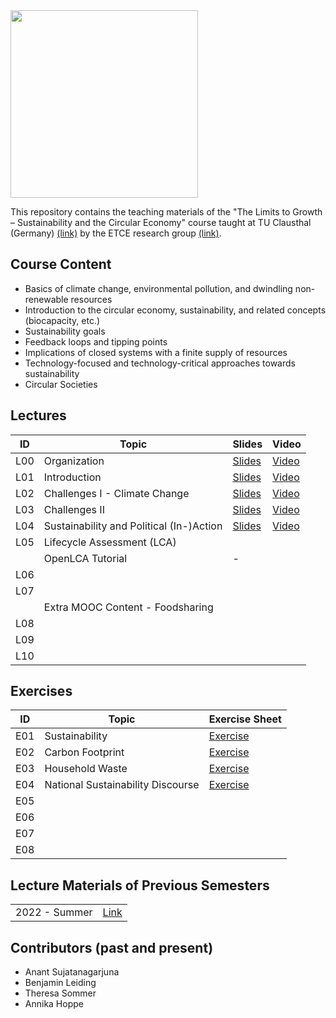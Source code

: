 <img src="https://www.presse.tu-clausthal.de/fileadmin/Presse/images/Corporate_Design/Logo/Logo_TUC_en_CMYK.jpg" width="300">

This repository contains the teaching materials of the "The Limits to Growth – Sustainability and the Circular Economy" course taught at TU Clausthal (Germany) [(link)](https://www.isse.tu-clausthal.de/en/) by the ETCE research group [(link)](https://etce-lab.com).

## Course Content

- Basics of climate change, environmental pollution, and dwindling non-renewable resources
- Introduction to the circular economy, sustainability, and related concepts (biocapacity, etc.)
- Sustainability goals
- Feedback loops and tipping points
- Implications of closed systems with a finite supply of resources
- Technology-focused and technology-critical approaches towards sustainability
- Circular Societies


## Lectures

| ID    | Topic                                   | Slides                                                | Video |
|-------|-----------------------------------------|-------------------------------------------------------|-------|
| L00   | Organization                            | [Slides](LTG-L00-Organization.pdf)      | [Video](https://video.tu-clausthal.de/vorlesung/1338.html#k=1) |
| L01   | Introduction           		          | [Slides](LTG-L01-Introduction.pdf)  | [Video](https://video.tu-clausthal.de/vorlesung/1338.html#k=2) |
| L02   | Challenges I - Climate Change           | [Slides](LTG-L02-Challenges-I.pdf) | [Video](https://video.tu-clausthal.de/vorlesung/1338.html#k=3) |
| L03   | Challenges II                           | [Slides](LTG-L03-Challenges-II.pdf) | [Video](https://video.tu-clausthal.de/vorlesung/1338.html#k=4) |
| L04   | Sustainability and Political (In-)Action| [Slides](LTG-L04-Sustainability-and-Political-(In-)Action.pdf) | [Video](https://video.tu-clausthal.de/vorlesung/1338.html#k=5) |
| L05   | Lifecycle Assessment (LCA)              |   |  |
|       | OpenLCA Tutorial                        | - |  |
| L06   |  	  |  |  |
| L07   |  	  |  |  |
|       | Extra MOOC Content - Foodsharing        |   |   |
| L08   | 	  |  |  |
| L09   | 	  |  |  |
| L10   |	  |  |  |

## Exercises

| ID    | Topic                                   | Exercise Sheet                                     |
|-------|-----------------------------------------|----------------------------------------------------|
| E01   | Sustainability                    | [Exercise](Exercises/E01-Sustainability.pdf)             |
| E02   | Carbon Footprint                  | [Exercise](Exercises/E02-CarbonFootprint.pdf)            |
| E03   | Household Waste                   | [Exercise](Exercises/E03-Household-Waste.pdf)            |
| E04   | National Sustainability Discourse | [Exercise](Exercises/E04-National-Sustainability-Discourse.pdf) |
| E05   |                   |       |
| E06   |                   |       |
| E07   |                   |       |
| E08   |                   |       |

## Lecture Materials of Previous Semesters

|                |                                         | 
|----------------|-----------------------------------------|
| 2022 - Summer  | [Link](0_ARCHIVE/Summer-2022/README.md) |


## Contributors (past and present)
- Anant Sujatanagarjuna
- Benjamin Leiding
- Theresa Sommer
- Annika Hoppe
